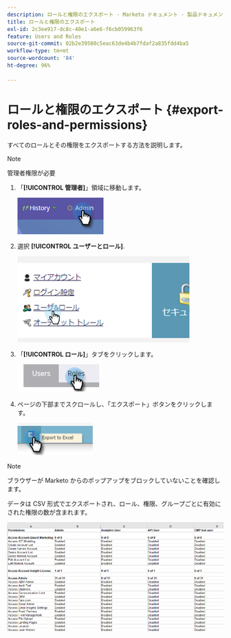 ```yaml
---
description: ロールと権限のエクスポート - Marketo ドキュメント - 製品ドキュメント
title: ロールと権限のエクスポート
exl-id: 2c3ee917-dc8c-40e1-a6e6-f6cb059963f6
feature: Users and Roles
source-git-commit: 02b2e39580c5eac63de4b4b7fdaf2a835fdd4ba5
workflow-type: tm+mt
source-wordcount: '84'
ht-degree: 96%

---
```


# ロールと権限のエクスポート {#export-roles-and-permissions}

すべてのロールとその権限をエクスポートする方法を説明します。

>[!NOTE]
>
>管理者権限が必要

1. 「**[!UICONTROL 管理者]**」領域に移動します。

   ![](assets/export-roles-and-permissions-1.png)

1. 選択 **[!UICONTROL ユーザーとロール]**.

   ![](assets/export-roles-and-permissions-2.png)

1. 「**[!UICONTROL ロール]**」タブをクリックします。

   ![](assets/export-roles-and-permissions-3.png)

1. ページの下部までスクロールし、「エクスポート」ボタンをクリックします。

   ![](assets/export-roles-and-permissions-4.png)

>[!NOTE]
>
>ブラウザーが Marketo からのポップアップをブロックしていないことを確認します。

データは CSV 形式でエクスポートされ、ロール、権限、グループごとに有効にされた権限の数が含まれます。

![](assets/export-roles-and-permissions-5.png)
